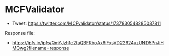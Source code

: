 # MCFValidator

* Tweet: https://twitter.com/MCFvalidator/status/1737830548285087811

Response file:

* https://ipfs.io/ipfs/QmYJzh1c2faQBFRboAx6iFxsVD22624uzUND5PnJiHMQwg?filename=response
